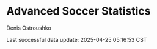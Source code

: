 # Advanced Soccer Statistics
Denis Ostroushko

<!-- gfm -->

Last successful data update: 2025-04-25 05:16:53 CST
